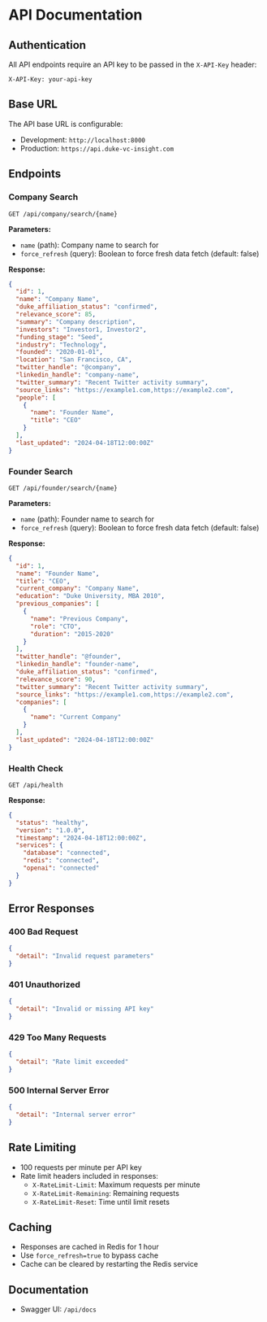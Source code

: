 # API Documentation

## Authentication
All API endpoints require an API key to be passed in the `X-API-Key` header:
```http
X-API-Key: your-api-key
```

## Base URL
The API base URL is configurable:
- Development: `http://localhost:8000`
- Production: `https://api.duke-vc-insight.com`

## Endpoints

### Company Search
```http
GET /api/company/search/{name}
```

**Parameters:**
- `name` (path): Company name to search for
- `force_refresh` (query): Boolean to force fresh data fetch (default: false)

**Response:**
```json
{
  "id": 1,
  "name": "Company Name",
  "duke_affiliation_status": "confirmed",
  "relevance_score": 85,
  "summary": "Company description",
  "investors": "Investor1, Investor2",
  "funding_stage": "Seed",
  "industry": "Technology",
  "founded": "2020-01-01",
  "location": "San Francisco, CA",
  "twitter_handle": "@company",
  "linkedin_handle": "company-name",
  "twitter_summary": "Recent Twitter activity summary",
  "source_links": "https://example1.com,https://example2.com",
  "people": [
    {
      "name": "Founder Name",
      "title": "CEO"
    }
  ],
  "last_updated": "2024-04-18T12:00:00Z"
}
```

### Founder Search
```http
GET /api/founder/search/{name}
```

**Parameters:**
- `name` (path): Founder name to search for
- `force_refresh` (query): Boolean to force fresh data fetch (default: false)

**Response:**
```json
{
  "id": 1,
  "name": "Founder Name",
  "title": "CEO",
  "current_company": "Company Name",
  "education": "Duke University, MBA 2010",
  "previous_companies": [
    {
      "name": "Previous Company",
      "role": "CTO",
      "duration": "2015-2020"
    }
  ],
  "twitter_handle": "@founder",
  "linkedin_handle": "founder-name",
  "duke_affiliation_status": "confirmed",
  "relevance_score": 90,
  "twitter_summary": "Recent Twitter activity summary",
  "source_links": "https://example1.com,https://example2.com",
  "companies": [
    {
      "name": "Current Company"
    }
  ],
  "last_updated": "2024-04-18T12:00:00Z"
}
```

### Health Check
```http
GET /api/health
```

**Response:**
```json
{
  "status": "healthy",
  "version": "1.0.0",
  "timestamp": "2024-04-18T12:00:00Z",
  "services": {
    "database": "connected",
    "redis": "connected",
    "openai": "connected"
  }
}
```

## Error Responses

### 400 Bad Request
```json
{
  "detail": "Invalid request parameters"
}
```

### 401 Unauthorized
```json
{
  "detail": "Invalid or missing API key"
}
```

### 429 Too Many Requests
```json
{
  "detail": "Rate limit exceeded"
}
```

### 500 Internal Server Error
```json
{
  "detail": "Internal server error"
}
```

## Rate Limiting
- 100 requests per minute per API key
- Rate limit headers included in responses:
  - `X-RateLimit-Limit`: Maximum requests per minute
  - `X-RateLimit-Remaining`: Remaining requests
  - `X-RateLimit-Reset`: Time until limit resets

## Caching
- Responses are cached in Redis for 1 hour
- Use `force_refresh=true` to bypass cache
- Cache can be cleared by restarting the Redis service

## Documentation
- Swagger UI: `/api/docs`

